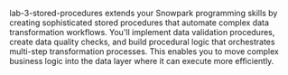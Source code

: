 lab-3-stored-procedures extends your Snowpark programming skills by creating sophisticated stored procedures that automate complex data transformation workflows. You'll implement data validation procedures, create data quality checks, and build procedural logic that orchestrates multi-step transformation processes. This enables you to move complex business logic into the data layer where it can execute more efficiently.